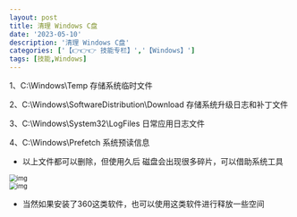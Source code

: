 ```yaml
---
layout: post
title: 清理 Windows C盘
date: '2023-05-10'
description: '清理 Windows C盘'
categories: ['【👉👉👉 技能专栏】','【Windows】']
tags: [技能,Windows]
---
```


1、C:\Windows\Temp  存储系统临时文件

2、C:\Windows\SoftwareDistribution\Download 存储系统升级日志和补丁文件

3、C:\Windows\System32\LogFiles 日常应用日志文件

4、C:\Windows\Prefetch 系统预读信息

- 以上文件都可以删除，但使用久后 磁盘会出现很多碎片，可以借助系统工具

<div align=left>
<img src="{{site.url}}/assets/img/Skill_Category/Windows/20210810144335496.png" alt="img" style="zoom:80%;" />
</div>
<div align=left>
<img src="{{site.url}}/assets/img/Skill_Category/Windows/20210810144353164.png" alt="img" style="zoom:80%;" />
</div>


- 当然如果安装了360这类软件，也可以使用这类软件进行释放一些空间

